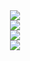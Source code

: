 <div align="center">
  <div>
    <img src="https://github.com/user-attachments/assets/601365ac-6201-4bca-a83e-0a566011d386">
  </div>
  <div>
    <img src="https://github.com/user-attachments/assets/7e006ad9-2114-453f-9355-0d4f300672ff">
  </div>
  <div>
    <img src="https://github.com/user-attachments/assets/b06818d8-a245-4a84-882f-7b8415942635">
  </div>
  <div>
    <img src="https://github.com/user-attachments/assets/4bb603d1-113d-45f9-99fc-4430f7726972">
  </div>
</div>
